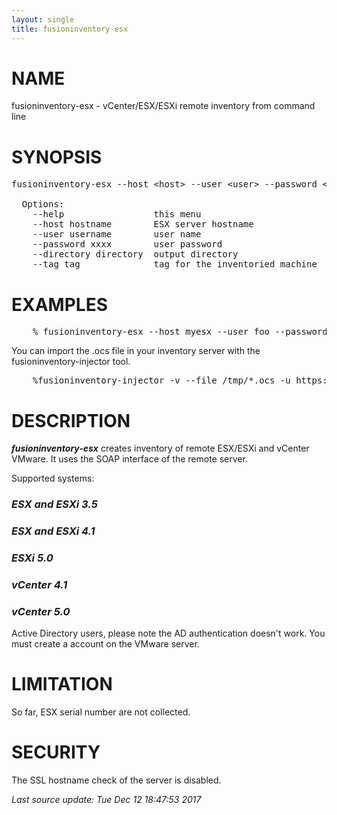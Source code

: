 ```yaml
---
layout: single
title: fusioninventory-esx
---
```

<style>
.post-content h2 { font-weight: bold ; margin: 1.5rem 0; }
.post-content h1:before { content: ''; }
.post-content h2:before { content: ''; }
.post-content h3:before { content: ''; }
</style>
<!-- begin man -->

# NAME

fusioninventory-esx - vCenter/ESX/ESXi remote inventory from command line


# SYNOPSIS

<pre>fusioninventory-esx --host &#60;host&#62; --user &#60;user&#62; --password &#60;password&#62; --directory &#60;directory&#62;

  Options:
    --help                 this menu
    --host hostname        ESX server hostname
    --user username        user name
    --password xxxx        user password
    --directory directory  output directory
    --tag tag              tag for the inventoried machine</pre>

# EXAMPLES

<pre>    % fusioninventory-esx --host myesx --user foo --password bar --directory /tmp</pre>

You can import the .ocs file in your inventory server with the fusioninventory-injector tool.


<pre>    %fusioninventory-injector -v --file /tmp/*.ocs -u https://myserver/plugins/fusioninventory/</pre>

# DESCRIPTION

_**fusioninventory-esx**_ creates inventory of remote ESX/ESXi and vCenter VMware. It uses the SOAP interface of the remote server.


Supported systems:


### _**ESX and ESXi 3.5**_

### _**ESX and ESXi 4.1**_

### _**ESXi 5.0**_

### _**vCenter 4.1**_

### _**vCenter 5.0**_


Active Directory users, please note the AD authentication doesn&#39;t work. You must create a account on the VMware server.


# LIMITATION

So far, ESX serial number are not collected.


# SECURITY

The SSL hostname check of the server is disabled.


<em class='post-meta'>Last source update: Tue Dec 12 18:47:53 2017</em>
<!-- end man -->
